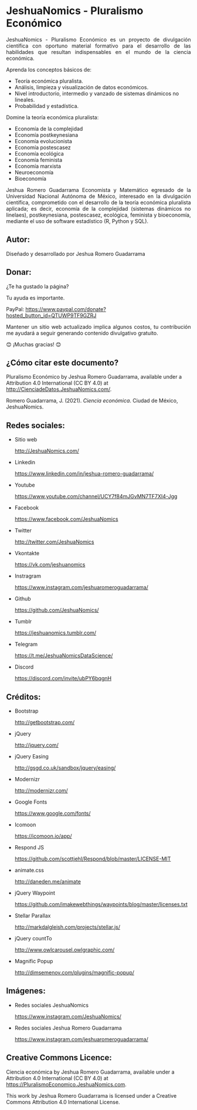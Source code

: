 # JeshuaNomics - Pluralismo Económico

<p align="justify">JeshuaNomics - Pluralismo Económico es un proyecto de divulgación científica con oportuno material formativo para el desarrollo de las habilidades que resultan indispensables en el mundo de la ciencia económica.</p>

Aprenda los conceptos básicos de:
- Teoría económica pluralista.
- Análisis, limpieza y visualización de datos económicos. 
- Nivel introductorio, intermedio y vanzado de sistemas dinámicos no lineales.
- Probabilidad y estadística.

Domine la teoría económica pluralista:
- Economía de la complejidad
- Economía postkeynesiana
- Economía evolucionista
- Economía postescasez
- Economía ecológica
- Economía feminista
- Economía marxista
- Neuroeconomía
- Bioeconomía

<p align="justify">Jeshua Romero Guadarrama Economista y Matemático egresado de la Universidad Nacional Autónoma de México, interesado en la divulgación científica, comprometido con el desarrollo de la teoría económica pluralista aplicada; es decir, economía de la complejidad (sistemas dinámicos no linelaes), postkeynesiana, postescasez, ecológica, feminista y bioeconomía, mediante el uso de software estadístico (R, Python y SQL).</p>

## Autor: 

Diseñado y desarrollado por Jeshua Romero Guadarrama

## Donar: 

<p align="justify">¿Te ha gustado la página?</p>
<p align="justify">Tu ayuda es importante.</p>

PayPal: https://www.paypal.com/donate?hosted_button_id=QTUWP9TF9GZRJ

<p align="justify">Mantener un sitio web actualizado implica algunos costos, tu contribución me ayudará a seguir generando contenido divulgativo gratuito.</p>
<p align="justify">😊 ¡Muchas gracias! 😊</p>



## ¿Cómo citar este documento?

Pluralismo Económico by Jeshua Romero Guadarrama, available under a Attribution 4.0 International (CC BY 4.0) at http://CienciadeDatos.JeshuaNomics.com/.

Romero Guadarrama, J. (2021). *Ciencia económica*. Ciudad de México, JeshuaNomics.

## Redes sociales:

- Sitio web 
  
  http://JeshuaNomics.com/

- Linkedin
  
  https://www.linkedin.com/in/jeshua-romero-guadarrama/

- Youtube
  
  https://www.youtube.com/channel/UCY7f84mJGvMN7TF7XI4-Jgg

- Facebook 
  
  https://www.facebook.com/JeshuaNomics

- Twitter
  
  http://twitter.com/JeshuaNomics

- Vkontakte
  
  https://vk.com/jeshuanomics

- Instragram

  https://www.instagram.com/jeshuaromeroguadarrama/

- Github
  
  https://github.com/JeshuaNomics/

- Tumblr 
  
  https://jeshuanomics.tumblr.com/

- Telegram
  
  https://t.me/JeshuaNomicsDataScience/

- Discord
  
  https://discord.com/invite/ubPY6bqgnH

## Créditos:

- Bootstrap

  http://getbootstrap.com/

- jQuery

  http://jquery.com/

- jQuery Easing

  http://gsgd.co.uk/sandbox/jquery/easing/

- Modernizr

  http://modernizr.com/

- Google Fonts

  https://www.google.com/fonts/

- Icomoon

  https://icomoon.io/app/

- Respond JS

  https://github.com/scottjehl/Respond/blob/master/LICENSE-MIT

- animate.css

  http://daneden.me/animate

- jQuery Waypoint

  https://github.com/imakewebthings/waypoints/blog/master/licenses.txt

- Stellar Parallax

  http://markdalgleish.com/projects/stellar.js/

- jQuery countTo

  http://www.owlcarousel.owlgraphic.com/

- Magnific Popup

  http://dimsemenov.com/plugins/magnific-popup/

## Imágenes:

- Redes sociales JeshuaNomics

  https://www.instagram.com/JeshuaNomics/

- Redes sociales Jeshua Romero Guadarrama

  https://www.instagram.com/jeshuaromeroguadarrama/

## Creative Commons Licence:

Ciencia económica by Jeshua Romero Guadarrama, available under a Attribution 4.0 International (CC BY 4.0) at https://PluralismoEconomico.JeshuaNomics.com.

This work by Jeshua Romero Guadarrama is licensed under a Creative Commons Attribution 4.0 International License.
